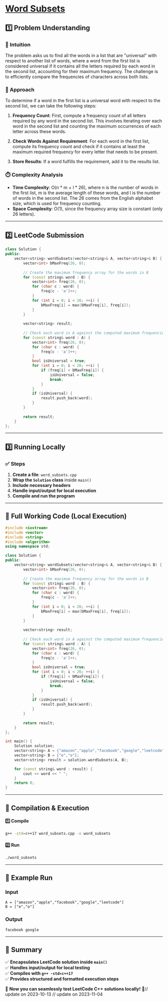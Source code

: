 # **[Word Subsets](https://leetcode.com/problems/word-subsets/description/)**  

## **1️⃣ Problem Understanding**  
### **📌 Intuition**  
The problem asks us to find all the words in a list that are "universal" with respect to another list of words, where a word from the first list is considered universal if it contains all the letters required by each word in the second list, accounting for their maximum frequency. The challenge is to efficiently compare the frequencies of characters across both lists.

### **🚀 Approach**  
To determine if a word in the first list is a universal word with respect to the second list, we can take the following steps:

1. **Frequency Count**: First, compute a frequency count of all letters required by any word in the second list. This involves iterating over each word in the second list and counting the maximum occurrences of each letter across these words.

2. **Check Words Against Requirement**: For each word in the first list, compute its frequency count and check if it contains at least the maximum required frequency for every letter that needs to be present.

3. **Store Results**: If a word fulfills the requirement, add it to the results list.

### **⏱️ Complexity Analysis**  
- **Time Complexity**: O(n * m + l * 26), where n is the number of words in the first list, m is the average length of these words, and l is the number of words in the second list. The 26 comes from the English alphabet size, which is used for frequency counting.
- **Space Complexity**: O(1), since the frequency array size is constant (only 26 letters).

---  

## **2️⃣ LeetCode Submission**  
```cpp
class Solution {
public:
    vector<string> wordSubsets(vector<string>& A, vector<string>& B) {
        vector<int> bMaxFreq(26, 0);
        
        // Create the maximum frequency array for the words in B
        for (const string& word : B) {
            vector<int> freq(26, 0);
            for (char c : word) {
                freq[c - 'a']++;
            }
            for (int i = 0; i < 26; ++i) {
                bMaxFreq[i] = max(bMaxFreq[i], freq[i]);
            }
        }
        
        vector<string> result;
        
        // Check each word in A against the computed maximum frequencies
        for (const string& word : A) {
            vector<int> freq(26, 0);
            for (char c : word) {
                freq[c - 'a']++;
            }
            bool isUniversal = true;
            for (int i = 0; i < 26; ++i) {
                if (freq[i] < bMaxFreq[i]) {
                    isUniversal = false;
                    break;
                }
            }
            if (isUniversal) {
                result.push_back(word);
            }
        }
        
        return result;
    }
};  
```  

---  

## **3️⃣ Running Locally**  
### **✅ Steps**  
1. **Create a file**: `word_subsets.cpp`  
2. **Wrap the `Solution` class** inside `main()`  
3. **Include necessary headers**  
4. **Handle input/output for local execution**  
5. **Compile and run the program**  

---  

## **📝 Full Working Code (Local Execution)**  
```cpp
#include <iostream>
#include <vector>
#include <string>
#include <algorithm>
using namespace std;

class Solution {
public:
    vector<string> wordSubsets(vector<string>& A, vector<string>& B) {
        vector<int> bMaxFreq(26, 0);
        
        // Create the maximum frequency array for the words in B
        for (const string& word : B) {
            vector<int> freq(26, 0);
            for (char c : word) {
                freq[c - 'a']++;
            }
            for (int i = 0; i < 26; ++i) {
                bMaxFreq[i] = max(bMaxFreq[i], freq[i]);
            }
        }
        
        vector<string> result;
        
        // Check each word in A against the computed maximum frequencies
        for (const string& word : A) {
            vector<int> freq(26, 0);
            for (char c : word) {
                freq[c - 'a']++;
            }
            bool isUniversal = true;
            for (int i = 0; i < 26; ++i) {
                if (freq[i] < bMaxFreq[i]) {
                    isUniversal = false;
                    break;
                }
            }
            if (isUniversal) {
                result.push_back(word);
            }
        }
        
        return result;
    }
};

int main() {
    Solution solution;
    vector<string> A = {"amazon","apple","facebook","google","leetcode"};
    vector<string> B = {"e","o"};
    vector<string> result = solution.wordSubsets(A, B);

    for (const string& word : result) {
        cout << word << " ";
    }
    return 0;
}  
```  

---  

## **🔧 Compilation & Execution**  
#### **1️⃣ Compile**  
```bash
g++ -std=c++17 word_subsets.cpp -o word_subsets
```  

#### **2️⃣ Run**  
```bash
./word_subsets
```  

---  

## **🎯 Example Run**  
### **Input**  
```
A = ["amazon","apple","facebook","google","leetcode"]
B = ["e","o"]
```  
### **Output**  
```
facebook google 
```  

---  

## **📌 Summary**  
✅ **Encapsulates LeetCode solution inside `main()`**  
✅ **Handles input/output for local testing**  
✅ **Compiles with `g++ -std=c++17`**  
✅ **Provides structured and formatted execution steps**  

🚀 **Now you can seamlessly test LeetCode C++ solutions locally!** 🚀// update on 2023-10-13
// update on 2023-11-04
